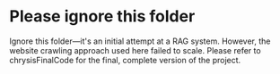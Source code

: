 # Please ignore this folder
Ignore this folder—it's an initial attempt at a RAG system. However, the website crawling approach used here failed to scale. 
Please refer to chrysisFinalCode for the final, complete version of the project.
